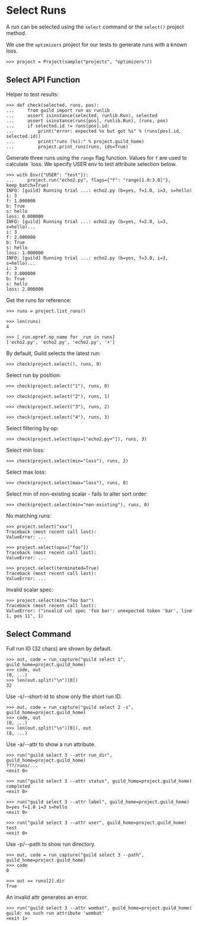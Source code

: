 # Select Runs

A run can be selected using the `select` command or the `select()`
project method.

We use the `optimizers` project for our tests to generate runs with a
known loss.

    >>> project = Project(sample("projects", "optimizers"))

## Select API Function

Helper to test results:

    >>> def check(selected, runs, pos):
    ...     from guild import run as runlib
    ...     assert isinstance(selected, runlib.Run), selected
    ...     assert isinstance(runs[pos], runlib.Run), (runs, pos)
    ...     if selected.id != runs[pos].id:
    ...         print("error: expected %s but got %s" % (runs[pos].id, selected.id))
    ...         print("runs (%s):" % project.guild_home)
    ...         project.print_runs(runs, ids=True)

Generate three runs using the `range` flag function. Values for `f`
are used to calculate `loss. We specify USER env to test attribute
selection below.

    >>> with Env({"USER": "test"}):
    ...     project.run("echo2.py", flags={"f": "range[1.0:3.0]"}, keep_batch=True)
    INFO: [guild] Running trial ...: echo2.py (b=yes, f=1.0, i=3, s=hello)
    i: 3
    f: 1.000000
    b: True
    s: hello
    loss: 0.000000
    INFO: [guild] Running trial ...: echo2.py (b=yes, f=2.0, i=3, s=hello)...
    i: 3
    f: 2.000000
    b: True
    s: hello
    loss: 1.000000
    INFO: [guild] Running trial ...: echo2.py (b=yes, f=3.0, i=3, s=hello)...
    i: 3
    f: 3.000000
    b: True
    s: hello
    loss: 2.000000

Get the runs for reference:

    >>> runs = project.list_runs()

    >>> len(runs)
    4

    >>> [_run.opref.op_name for _run in runs]
    ['echo2.py', 'echo2.py', 'echo2.py', '+']

By default, Guild selects the latest run:

    >>> check(project.select(), runs, 0)

Select run by position:

    >>> check(project.select("1"), runs, 0)

    >>> check(project.select("2"), runs, 1)

    >>> check(project.select("3"), runs, 2)

    >>> check(project.select("4"), runs, 3)

Select filtering by op:

    >>> check(project.select(ops=["echo2.py+"]), runs, 3)

Select min loss:

    >>> check(project.select(min="loss"), runs, 2)

Select max loss:

    >>> check(project.select(max="loss"), runs, 0)

Select min of non-existing scalar - fails to alter sort order:

    >>> check(project.select(min="non-existing"), runs, 0)

No matching runs:

    >>> project.select("xxx")
    Traceback (most recent call last):
    ValueError: ...

    >>> project.select(ops=["foo"])
    Traceback (most recent call last):
    ValueError: ...

    >>> project.select(terminated=True)
    Traceback (most recent call last):
    ValueError: ...

Invalid scalar spec:

    >>> project.select(min="foo bar")
    Traceback (most recent call last):
    ValueError: ("invalid col spec 'foo bar': unexpected token 'bar', line 1, pos 11", 1)

## Select Command

Full run ID (32 chars) are shown by default.

    >>> out, code = run_capture("guild select 1", guild_home=project.guild_home)
    >>> code, out
    (0, ...)
    >>> len(out.split("\n")[0])
    32

Use -s/--short-id to show only the short run ID.

    >>> out, code = run_capture("guild select 2 -s", guild_home=project.guild_home)
    >>> code, out
    (0, ...)
    >>> len(out.split("\n")[0]), out
    (8, ...)

Use -a/--attr to show a run attribute.

    >>> run("guild select 3 --attr run_dir", guild_home=project.guild_home)
    ???/runs/...
    <exit 0>

    >>> run("guild select 3 --attr status", guild_home=project.guild_home)
    completed
    <exit 0>

    >>> run("guild select 3 --attr label", guild_home=project.guild_home)
    b=yes f=1.0 i=3 s=hello
    <exit 0>

    >>> run("guild select 3 --attr user", guild_home=project.guild_home)
    test
    <exit 0>

Use -p/--path to show run directory.

    >>> out, code = run_capture("guild select 3 --path", guild_home=project.guild_home)
    >>> code
    0

    >>> out == runs[2].dir
    True

An invalid attr generates an error.

    >>> run("guild select 3 --attr wombat", guild_home=project.guild_home)
    guild: no such run attribute 'wombat'
    <exit 1>
